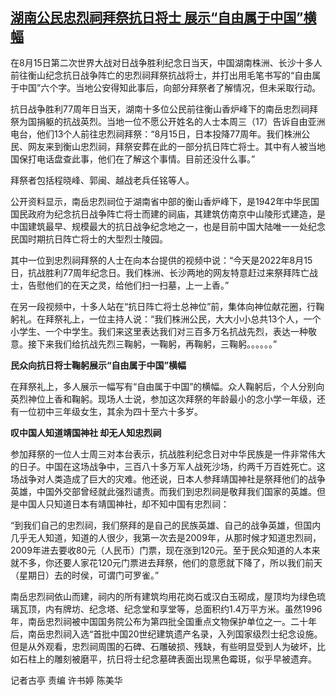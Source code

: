 <!--1660720740000-->
[湖南公民忠烈祠拜祭抗日将士 展示“自由属于中国”横幅](https://www.rfa.org/mandarin/yataibaodao/gt-08172022031833.html)
------

<p><span style="font-weight: 400;">在8月15日第二次世界大战对日战争胜利纪念日当天，中国湖南株洲、长沙十多人前往衡山纪念抗日战争阵亡的忠烈祠拜祭抗战将士，并打出用毛笔书写的“自由属于中国”六个字。当地公安得知此事后，向部分拜祭者了解情况，但未采取行动。</span></p><p><span style="font-weight: 400;">抗日战争胜利77周年日当天，湖南十多位公民前往衡山香炉峰下的南岳忠烈祠拜祭为国捐躯的抗战英烈。当地一位不愿公开姓名的人士本周三（17）告诉自由亚洲电台，他们13个人前往忠烈祠拜祭：</span><span style="font-weight: 400;">“8月15日，日本投降77周年。我们株洲公民、网友来到衡山忠烈祠，拜祭安葬在此的一部分抗日阵亡将士。其中有人被当地国保打电话盘查此事，他们在了解这个事情。目前还没什么事。”</span></p><p><span style="font-weight: 400;">拜祭者包括程晓峰、郭闽、越战老兵任铭等人。</span></p><p><span style="font-weight: 400;">公开资料显示，南岳忠烈祠位于湖南省中部的衡山香炉峰下，是1942年中华民国国民政府为纪念抗日战争阵亡将士而建的祠庙，其建筑仿南京中山陵形式建造，是中国建筑最早、规模最大的抗日战争纪念地之一，也是目前中国大陆唯一一处纪念民国时期抗日阵亡将士的大型烈士陵园。</span></p><p><span style="font-weight: 400;">其中一位到忠烈祠拜祭的人士在向本台提供的视频中说：“今天是2022年8月15日，抗战胜利77周年纪念日。我们株洲、长沙两地的网友特意赶过来祭拜阵亡战士，告慰他们的在天之灵，给他们扫一扫墓，上一上香。”</span></p><p><span style="font-weight: 400;">在另一段视频中，十多人站在“抗日阵亡将士总神位”前，集体向神位献花圈，行鞠躬礼。在拜祭礼上，一位主持人说：</span><span style="font-weight: 400;">“我们株洲公民，大大小小总共13个人，一个小学生、一个中学生。我们来这里表达我们对三百多万名抗战先烈，表达一种敬意。接下来我们给抗战先烈三鞠躬，一鞠躬，再鞠躬，三鞠躬。。。。。。”</span></p><p><b>民众向抗日将士鞠躬展示“自由属于中国”横幅</b></p><p><span style="font-weight: 400;">在拜祭礼上，多人展示一幅写有“自由属于中国”的横幅。众人鞠躬后，个人分别向英烈神位上香和鞠躬。现场人士说，参加这次拜祭的年龄最小的念小学一年级，还有一位初中三年级女生，其余为四十至六十多岁。</span></p><p><b>叹中国人知道靖国神社 却无人知忠烈祠</b></p><p><span style="font-weight: 400;">参加拜祭的一位人士周三对本台表示，抗战胜利纪念日对中华民族是一件非常伟大的日子。中国在这场战争中，三百八十多万军人战死沙场，约两千万百姓死亡。这场战争对人类造成了巨大的灾难。他还说，日本人参拜靖国神社是祭拜他们的战争英雄，中国外交部曾经就此强烈谴责。而我们到忠烈祠是敬拜我们国家的英雄。但是中国人只知道日本有靖国神社，却不知中国有忠烈祠：</span></p><p><span style="font-weight: 400;">“到我们自己的忠烈祠，我们祭拜的是自己的民族英雄、自己的战争英雄，但国内几乎无人知道，知道的人很少，我第一次去是2009年，从那时候才知道忠烈祠，2009年进去要收80元（人民币）门票，现在涨到120元。至于民众知道的人本来就不多，你还要人家花120元门票进去拜祭，他们的意愿就下降了，所以我们前天（星期日）去的时侯，可谓门可罗雀。”</span></p><p><span style="font-weight: 400;">南岳忠烈祠依山而建，祠内的所有建筑均用花岗石或汉白玉砌成，屋顶均为绿色琉璃瓦顶，内有牌坊、纪念塔、纪念堂和享堂等，总面积约1.4万平方米。虽然1996年，南岳忠烈祠被中国国务院公布为第四批全国重点文物保护单位之一。二十年后，南岳忠烈祠入选“首批中国20世纪建筑遗产名录，入列国家级烈士纪念设施。但是从外观看，忠烈祠周围的石碑、石雕破损、残缺，有些明显受到人为破坏，比如石柱上的雕刻被磨平，抗日将士纪念墓碑表面出现黑色霉斑，似乎早被遗弃。</span></p><p><span style="font-weight: 400;">记者古亭 责编 许书婷 陈美华</span></p><p><br/><br/></p>
